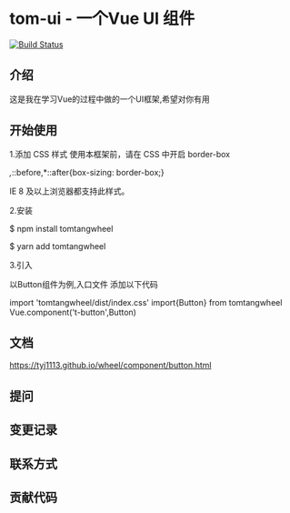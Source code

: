 # tom-ui - 一个Vue UI 组件

[![Build Status](https://travis-ci.org/tyj1113/wheel.svg?branch=master)](https://travis-ci.org/tyj1113/wheel)

## 介绍

这是我在学习Vue的过程中做的一个UI框架,希望对你有用

## 开始使用

1.添加 CSS 样式 使用本框架前，请在 CSS 中开启 border-box

*,*::before,*::after{box-sizing: border-box;}

IE 8 及以上浏览器都支持此样式。

2.安装

$ npm install tomtangwheel

$ yarn add tomtangwheel

3.引入 

以Button组件为例,入口文件 添加以下代码

import 'tomtangwheel/dist/index.css'
import{Button} from tomtangwheel
Vue.component('t-button',Button)

## 文档
https://tyj1113.github.io/wheel/component/button.html

## 提问
## 变更记录
## 联系方式
## 贡献代码
